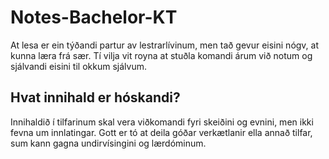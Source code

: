 # Notes-Bachelor-KT

At lesa er ein týðandi partur av lestrarlívinum, men tað gevur eisini nógv, at kunna læra frá sær. Tí vilja vit royna at stuðla komandi árum við notum og sjálvandi eisini til okkum sjálvum.

## Hvat innihald er hóskandi?
Innihaldið í tilfarinum skal vera viðkomandi fyri skeiðini og evnini, men ikki fevna um innlatingar.
Gott er tó at deila góðar verkætlanir ella annað tilfar, sum kann gagna undirvísingini og lærdóminum.



